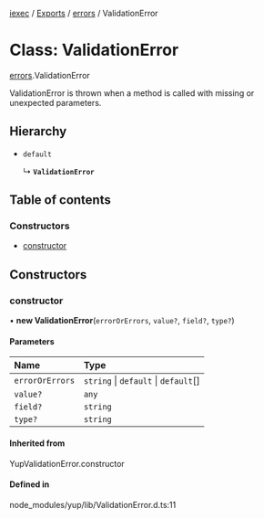[iexec](../README.md) / [Exports](../modules.md) / [errors](../modules/errors.md) / ValidationError

# Class: ValidationError

[errors](../modules/errors.md).ValidationError

ValidationError is thrown when a method is called with missing or unexpected parameters.

## Hierarchy

- `default`

  ↳ **`ValidationError`**

## Table of contents

### Constructors

- [constructor](errors.ValidationError.md#constructor)

## Constructors

### constructor

• **new ValidationError**(`errorOrErrors`, `value?`, `field?`, `type?`)

#### Parameters

| Name | Type |
| :------ | :------ |
| `errorOrErrors` | `string` \| `default` \| `default`[] |
| `value?` | `any` |
| `field?` | `string` |
| `type?` | `string` |

#### Inherited from

YupValidationError.constructor

#### Defined in

node_modules/yup/lib/ValidationError.d.ts:11
